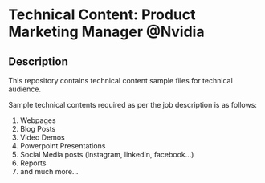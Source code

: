 # Technical Content: Product Marketing Manager @Nvidia

## Description

This repository contains technical content sample files for technical audience.

Sample technical contents required as per the job description is as follows:
1) Webpages
2) Blog Posts
3) Video Demos
4) Powerpoint Presentations
5) Social Media posts (instagram, linkedIn, facebook...)
6) Reports 
7) and much more...

